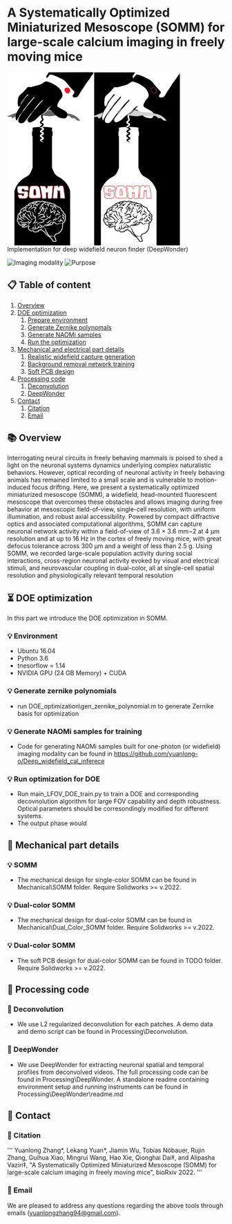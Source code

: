 # A Systematically Optimized Miniaturized Mesoscope (SOMM) for large-scale calcium imaging in freely moving mice
<img src="img/SOMM_logo.png" width="400" align="center">
Implementation for deep widefield neuron finder (DeepWonder)

![Imaging modality](https://img.shields.io/badge/Imaging%20modality-Wide--field%20Single--photon-brightgreen)  ![Purpose](https://img.shields.io/badge/Purpose-Neuron%20analysis-orange)  

## 📋 Table of content
 1. [Overview](#Overview)
 2. [DOE optimization](#DOE)
    1. [Prepare environment](#Environment)
    1. [Generate Zernike polynomals](#zernike)
    2. [Generate NAOMi samples](#naomi)
    3. [Run the optimization](#run)
 3. [Mechanical and electrical part details](#Train)
    1. [Realistic widefield capture generation](#single_color)
    2. [Background removal network training](#dual_color)
    3. [Soft PCB design](#soft_pcb)
 4. [Processing code](#processing)
    1. [Deconvolution](#deconv)
    2. [DeepWonder](#deepwonder)
 5. [Contact](#Information)
    1. [Citation](#Citation)
    2. [Email](#Email)

## **📚** Overview <a name="Overview"></a>
Interrogating neural circuits in freely behaving mammals is poised to shed a light on the neuronal systems dynamics underlying complex naturalistic behaviors. However, optical recording of neuronal activity in freely behaving animals has remained limited to a small scale and is vulnerable to motion-induced focus drifting. Here, we present a systematically optimized miniaturized mesoscope (SOMM), a widefield, head-mounted fluorescent mesoscope that overcomes these obstacles and allows imaging during free behavior at mesoscopic field-of-view, single-cell resolution, with uniform illumination, and robust axial accessibility. Powered by compact diffractive optics and associated computational algorithms, SOMM can capture neuronal network activity within a field-of-view of 3.6 × 3.6 mm¬2 at 4 µm resolution and at up to 16 Hz in the cortex of freely moving mice, with great defocus tolerance across 300 µm and a weight of less than 2.5 g. Using SOMM, we recorded large-scale population activity during social interactions, cross-region neuronal activity evoked by visual and electrical stimuli, and neurovascular coupling in dual-color, all at single-cell spatial resolution and physiologically relevant temporal resolution 


## **⏳** DOE optimization <a name="DOE"></a>
In this part we introduce the DOE optimization in SOMM. 
### **💡** Environment <a name="Environment"></a>
* Ubuntu 16.04 
* Python 3.6
* tnesorflow = 1.14
* NVIDIA GPU (24 GB Memory) + CUDA

### **💡** Generate zernike polynomials <a name="zernike"></a>
* run DOE_optimization\gen_zernike_polynomial.m to generate Zernike basis for optimization

### **💡** Generate NAOMi samples for training <a name="naomi"></a>
* Code for generating NAOMi samples built for one-photon (or widefield) imaging modality can be found in https://github.com/yuanlong-o/Deep_widefield_cal_inferece

### **💡** Run optimization for DOE <a name="run"></a>
* Run main_LFOV_DOE_train.py to train a DOE and corresponding decovnolution algorithm for large FOV capability and depth robustness. Optical parameters should be corresondingly modified for different systems.
* The output phase would 


## **🔁** Mechanical part details <a name="Train"></a>

### **💡** SOMM <a name="single_color"></a>
* The mechanical design for single-color SOMM can be found in Mechanical\SOMM folder. Require Solidworks >= v.2022.

### **💡** Dual-color SOMM <a name="dual_color"></a>
* The mechanical design for dual-color SOMM can be found in Mechanical\Dual_Color_SOMM folder. Require Solidworks >= v.2022.
 
### **💡** Dual-color SOMM <a name="soft_pcb"></a>
* The soft PCB design for dual-color SOMM can be found in TODO folder. Require Solidworks >= v.2022.
 
## 🤝 Processing code <a name="processing"></a>
### **📝** Deconvolution <a name="Citation"></a>
* We use L2 regularized deconvolution for each patches. A demo data and demo script can be found in Processing\Deconvolution.

### **📝** DeepWonder <a name="deepwonder"></a>
* We use DeepWonder for extracting neuronal spatial and temporal profiles from deconvolved videos. The full processing code can be found in Processing\DeepWonder. A standalone readme containing environment setup and running instruments can be found in Processing\DeepWonder\readme.md

## 🤝 Contact <a name="Information"></a>
### **📝** Citation <a name="Citation"></a>
'''
Yuanlong Zhang*, Lekang Yuan*, Jiamin Wu, Tobias Nöbauer, Rujin Zhang, Guihua Xiao, Mingrui Wang, Hao Xie, Qionghai Dai‡, and Alipasha Vaziri‡, "A Systematically Optimized Miniaturized Mesoscope (SOMM) for large-scale calcium imaging in freely moving mice", bioRxiv 2022.
'''
### **📝** Email <a name="Email"></a>
We are pleased to address any questions regarding the above tools through emails (yuanlongzhang94@gmail.com).
